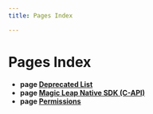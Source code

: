 ```yaml
---
title: Pages Index

---
```


# Pages Index




* **page [Deprecated List](/versioned_docs/version-14-Jun-2023/api-ref/api/Pages/deprecated.md#pages-deprecated)** 
* **page [Magic Leap Native SDK (C-API)](/versioned_docs/version-14-Jun-2023/api-ref/api/indexpage.md#pages-index)** 
* **page [Permissions](/versioned_docs/version-14-Jun-2023/api-ref/api/Pages/permissions.md#pages-permissions)** 




